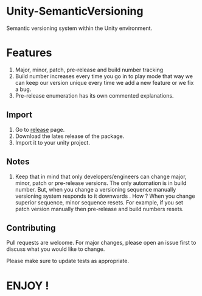 # Unity-SemanticVersioning
Semantic versioning system within the Unity environment.

# Features
1. Major, minor, patch, pre-release and build number tracking
2. Build number increases every time you go in to play mode that way we can keep our version unique every time we add a new feature or we fix a bug.
3. Pre-release enumeration has its own commented explanations.


## Import

1. Go to [release](https://github.com/ertanturan/Unity-SemanticVersioning/releases) page.
2. Download the lates release of the package.
3. Import it to your unity project.



## Notes 
1. Keep that in mind that only developers/engineers can change major, minor, patch or pre-release versions. The only automation is in build number. But, when you change a versioning sequence manually versioning system responds to it downwards . How ? When you change superior sequence, minor sequence resets. For example, if you set patch version manually then pre-release and build numbers resets.

## Contributing
Pull requests are welcome. For major changes, please open an issue first to discuss what you would like to change.

Please make sure to update tests as appropriate.

# ENJOY !
